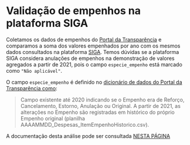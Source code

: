 # Validação de empenhos na plataforma SIGA

Coletamos os dados de empenhos do [Portal da Transparência](https://portaldatransparencia.gov.br/download-de-dados/despesas) e comparamos a soma dos valores empenhados por ano com os mesmos dados consultados na plataforma [SIGA](https://www12.senado.leg.br/orcamento/sigabrasil). Temos dúvidas se a plataforma SIGA considera anulações de empenhos na demonstração de valores agregados a partir de 2021, pois o campo `especie_empenho` está marcado como `"Não aplicável"`.

O campo `especie_empenho` é definido no [dicionário de dados do Portal da Transparência como](https://portaldatransparencia.gov.br/pagina-interna/605513-dicionario-de-dados-empenho):

> Campo existente até 2020 indicando se o Empenho era de Reforço, Cancelamento, Estorno, Anulação ou Original. A partir de 2021, as alterações no Empenho são registradas em histórico do próprio Empenho original (planilha AAAAMMDD_Despesas_ItemEmpenhoHistorico.csv).

A documentação desta análise pode ser consultada [NESTA PÁGINA](https://transparencia-brasil.github.io/validacao-de-empenhos-siga/Index.html)
